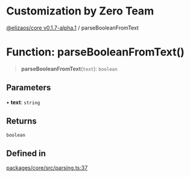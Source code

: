 # Customization by Zero Team

[@elizaos/core v0.1.7-alpha.1](../index.md) / parseBooleanFromText

# Function: parseBooleanFromText()

> **parseBooleanFromText**(`text`): `boolean`

## Parameters

• **text**: `string`

## Returns

`boolean`

## Defined in

[packages/core/src/parsing.ts:37](https://github.com/elizaOS/eliza/blob/main/packages/core/src/parsing.ts#L37)
